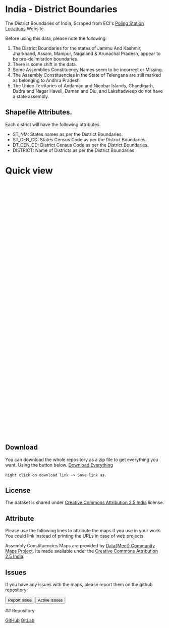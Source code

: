 <style>
#distsmap {
	width: 700px;
	height: 800px;
}

#distsmap .info {
    margin-top: 160px ;
    margin-right: 10px;
    padding: 6px 8px;
    font: 0.7rem Arial, Helvetica, sans-serif;
    background: white;
    background: rgba(255,255,255,0.8);
    box-shadow: 0 0 15px rgba(0,0,0,0.2);
    border-radius: 5px;
}
#distsmap .info h6 {
	font-size: 1.2rem;
    margin: 0 0 5px;
    color: #777;
}

#distsmap .legend {
    line-height: 18px;
    color: #555;
    margin-bottom: 150px ;
    margin-right: 10px;
}

#distsmap .legend-control input {
    float: left;
    margin-bottom: 8px;
}
</style>

# India - District Boundaries


The District Boundaries of India, Scraped from ECI's [Poling Station Locations](http://psleci.nic.in/) Website.

           
Before using this data, please note the following:
 
 1. The District Boundaries for the states of  Jammu And Kashmir, Jharkhand, Assam, Manipur, Nagaland & Arunachal Pradesh, appear to be pre-delimitation boundaries.
 2. There is some shift in the data.
 3. Some Assemblies Constituency Names seem to be incorrect or Missing.
 4. The Assembly Constituencies in the State of Telengana are still marked as belonging to Andhra Pradesh
 5. The Union Territories of Andaman and Nicobar Islands, Chandigarh,  Dadra and Nagar Haveli, Daman and Diu, 
 and Lakshadweep do not have a state assembly.


## Shapefile Attributes.
Each district will have the following attributes.

- ST_NM: States names as per the District Boundaries.
- ST_CEN_CD: States Census Code as per the District Boundaries.
- DT_CEN_CD: District Census Code as per the District Boundaries.
- DISTRICT: Name of Districts as per the District Boundaries.

# Quick view

<div id="distsmap"> </div>


## Download

You can download the whole repository as a zip file to get everything you want. Using the button below.
<a class="btn btn-lg btn-success" href="https://github.com/datameet/maps/archive/master.zip"> <i class="fa fa-download fa-2x pull-left"></i> Download Everything</a>

<code>Right click on download link -&gt; Save link as</code>.

## License
The dataset is shared under [Creative Commons Attribution 2.5 India](http://creativecommons.org/licenses/by/2.5/in/) license.

## Attribute

Please use the following lines to attribute the maps if you use in your work. You could link instead of printing 
the URLs in case of web projects.

Assembly Constituencies Maps are provided by [Data{Meet} Community Maps Project](http://projects.datameet.org/maps/). Its made available under the [Creative Commons Attribution 2.5 India](http://creativecommons.org/licenses/by/2.5/in/).

## Issues
If you have any issues with the maps, please report them on the github repository:
<p><a href="https://github.com/datameet/maps/issues/new"><button class="btn btn-primary" type="submit">Report Issue</button></a>
<a href="https://github.com/datameet/maps/issues"><button class="btn btn-primary" type="submit">Active Issues</button></a></p>
## Repository

<p><a class="btn btn-lg btn-success" href="https://github.com/datameet/maps">
  <i class="fa fa-github fa-2x pull-left"></i> GitHub</a>   <a class="btn btn-lg btn-success" href="https://gitlab.com/datameet/maps">
  <i class="fa fa-git fa-2x pull-left"></i> GitLab</a></p>

<script>
$( document ).ready(function() {
    console.log( "ready!" );
    plotDistricts('distsmap');
});
</script>